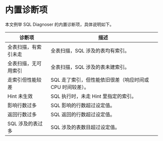 # 内置诊断项

本文例举 SQL Diagnoser 的内置诊断项，具体说明如下。

|                              诊断项                              |                                  描述                                        |
|--------------------------------------------------------------|----------------------------------------------------------------------|
| 全表扫描，有索引未走          | 全表扫描，SQL 涉及的表均有索引。 |
| 全表扫描，无可用索引         | 全表扫描，SQL 涉及的表未建索引。                |
| 走索引但性能较差          | SQL 走了索引，但性能依旧很差（响应时间或 CPU 时间较差）。                                   |
| Hint 未生效        | SQL 执行时，未走 Hint 里指定的索引。                                             |
| 影响行数过多       | SQL 影响的行数超过设定值。                                      |
| 返回行数过多      | SQL 返回的行数超过设定值。                                |
| SQL 涉及的表过多       | SQL 涉及的表数目超过设定值。                                |
